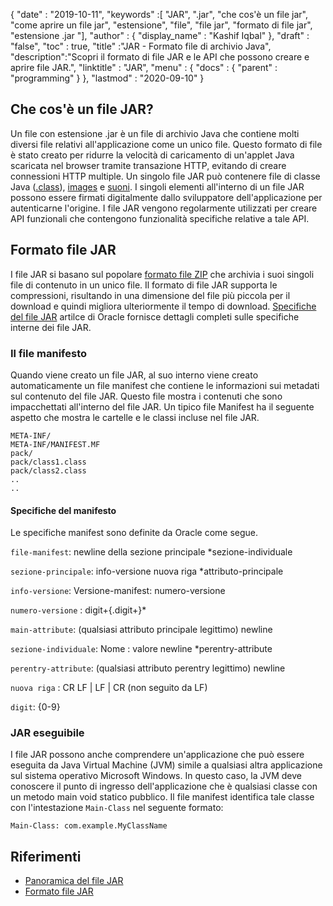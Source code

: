 {
  "date" : "2019-10-11",
  "keywords" :[ "JAR", ".jar", "che cos'è un file jar", "come aprire un file jar", "estensione", "file", "file jar", "formato di file jar", "estensione .jar "],
  "author" : {
    "display_name" : "Kashif Iqbal"
},
  "draft" : "false",
  "toc" : true,
  "title" :"JAR - Formato file di archivio Java",
  "description":"Scopri il formato di file JAR e le API che possono creare e aprire file JAR.",
  "linktitle" : "JAR",
  "menu" : {
    "docs" : {
      "parent" : "programming"
}
},
  "lastmod" : "2020-09-10"
}

## Che cos'è un file JAR?

Un file con estensione .jar è un file di archivio Java che contiene molti diversi file relativi all'applicazione come un unico file. Questo formato di file è stato creato per ridurre la velocità di caricamento di un'applet Java scaricata nel browser tramite transazione HTTP, evitando di creare connessioni HTTP multiple. Un singolo file JAR può contenere file di classe Java ([.class](/it/programming/class/)), [images](/it/image/) e [suoni](/it/audio/). I singoli elementi all'interno di un file JAR possono essere firmati digitalmente dallo sviluppatore dell'applicazione per autenticarne l'origine. I file JAR vengono regolarmente utilizzati per creare API funzionali che contengono funzionalità specifiche relative a tale API.

## Formato file JAR

I file JAR si basano sul popolare [formato file ZIP](/it/compression/zip/) che archivia i suoi singoli file di contenuto in un unico file. Il formato di file JAR supporta le compressioni, risultando in una dimensione del file più piccola per il download e quindi migliora ulteriormente il tempo di download. [Specifiche del file JAR](https://docs.oracle.com/javase/8/docs/technotes/guides/jar/jar.html) artilce di Oracle fornisce dettagli completi sulle specifiche interne dei file JAR.

### Il file manifesto

Quando viene creato un file JAR, al suo interno viene creato automaticamente un file manifest che contiene le informazioni sui metadati sul contenuto del file JAR. Questo file mostra i contenuti che sono impacchettati all'interno del file JAR. Un tipico file Manifest ha il seguente aspetto che mostra le cartelle e le classi incluse nel file JAR.

```
META-INF/
META-INF/MANIFEST.MF
pack/
pack/class1.class
pack/class2.class
..
..
```

#### Specifiche del manifesto

Le specifiche manifest sono definite da Oracle come segue.

`file-manifest`: newline della sezione principale \*sezione-individuale

`sezione-principale`: info-versione nuova riga \*attributo-principale

`info-versione`: Versione-manifest: numero-versione

`numero-versione` : digit+{.digit+}*

`main-attribute`: (qualsiasi attributo principale legittimo) newline

`sezione-individuale`: Nome : valore newline \*perentry-attribute

`perentry-attribute`: (qualsiasi attributo perentry legittimo) newline

`nuova riga` : CR LF | LF | CR (non seguito da LF)

`digit`: {0-9}

### JAR eseguibile

I file JAR possono anche comprendere un'applicazione che può essere eseguita da Java Virtual Machine (JVM) simile a qualsiasi altra applicazione sul sistema operativo Microsoft Windows. In questo caso, la JVM deve conoscere il punto di ingresso dell'applicazione che è qualsiasi classe con un metodo main void statico pubblico. Il file manifest identifica tale classe con l'intestazione `Main-Class` nel seguente formato:

```
Main-Class: com.example.MyClassName
```



## Riferimenti

* [Panoramica del file JAR](https://docs.oracle.com/javase/8/docs/technotes/guides/jar/jarGuide.html)
* [Formato file JAR](https://en.wikipedia.org/wiki/JAR_(file_format))

